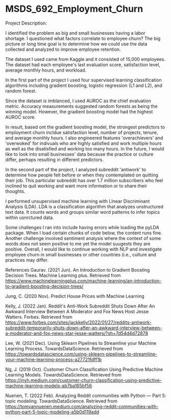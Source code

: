 # MSDS_692_Employment_Churn
Project Description:

I identified the problem as big and small businesses having a labor shortage. I questioned what factors correlate to employee churn? The big picture or long time goal is to determine how we could use the data collected and analyzed to improve employee retention.

The dataset I used came from Kaggle and it consisted of 15,000 employees. The dataset had each employee's last evaluation score, satisfaction level, average monthly hours, and workload.

In the first part of the project I used four supervised learning classification algorithms including gradient boosting, logistic regression (L1 and L2), and random forest. 

Since the dataset is imblanced, I used AUROC as the chief evaluation metric. Accuracy measurements suggested random forests as being the winning model. However, the gradient boosting model had the highest AUROC score. 

In result, based ont the gradient boosting model, the strongest predictors to employment churn incldue satisfaction level, number of projects, tenure, and average monthly hours. I also engineered features 'overachievers' and 'overwoked' for indivuals who are highly satisfied and work multiple hours as well as the disatisfied and working too many hours. 
In the future, I would like to look into small businesses' data because the practice or culture differ, perhaps resulting in different predictors.

In the second part of the project, I analyzed subreddit 'antiwork' to determine how people felt before or when they contemplated on quitting their job. This particular subreddit has over 1.7 million subscribers who feel inclined to quit working and want more information or to share their thoughts.

I performed unsupervised machine learning with LInear Discriminant Analysis (LDA). LDA is a classification algorithm that analyzes unstructured text data. It counts words and groups similar word patterns to infer topics within usnrctured data.

Some challenges I ran into include having errors while loading the pyLDA package. When I load certain chunks of code below, the content runs fine. Another challenge involved sentiment analysis where the context of some words does not seem positive to me yet the model suugests they are positive. Overall, I would like to continue working with NLP and investigate employee churn in small businesses or other countries (i.e., culture and practices may differ.

References
Gaurav. (2021 Jun). An Introduction to Gradient Boosting Decision Trees. Machine Learning plus. Retrieved from https://www.machinelearningplus.com/machine-learning/an-introduction-to-gradient-boosting-decision-trees/

Jung, C. (2020 Nov). Predict House Prices with Machine Learning

Kelly, J. (2022 Jan). Reddit's Anti-Work Subreddit Shuts Down After An Awkward Interview Between A Moderator and Fox News Host Jesse Watters. Forbes. Retrieved from https://www.forbes.com/sites/jackkelly/2022/01/27/reddits-antiwork-subreddit-temporarily-shuts-down-after-an-awkward-interview-between-a-moderator-and-fox-news-star-jesse-watters/?sh=7d54d4d72878

Lee, W. (2021 Dec). Using Sklearn Pipelines to Streamline your Machine Learning Process. TowardsDataScience. Retrieved from https://towardsdatascience.com/using-sklearn-pipelines-to-streamline-your-machine-learning-process-a27721fdff1b

Ng, J. (2019 Oct). Customer Churn Classification Using Predictive Machine Learning Models. TowardsDataScience. Retrieved from https://jnyh.medium.com/customer-churn-classification-using-predictive-machine-learning-models-ab7ba165bf56

Nuenen, T. (2022 Feb). Analyzing Reddit communities with Python — Part 5: topic modeling. TowardsDataScience. Retrieved from https://tomvannuenen.medium.com/analyzing-reddit-communities-with-python-part-5-topic-modeling-a5b0d119add

